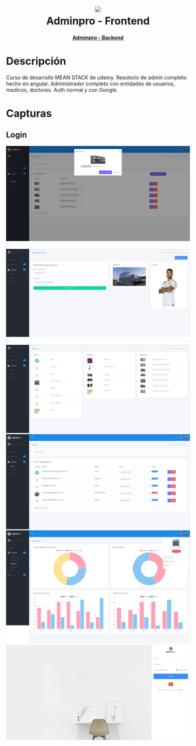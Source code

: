 <h1 align="center">
  <br>
  <img src="https://upload.wikimedia.org/wikipedia/commons/c/cf/Angular_full_color_logo.svg" width="200">
  <br>
  Adminpro - Frontend
  <br>
</h1>
<h4 align="center"><a target="_blank" href="https://github.com/martinbobbio/backend-adminpro">Adminpro - Backend</a></h4>


# Descripción

Curso de desarrollo MEAN STACK de udemy. Resotorio de admin completo hecho en angular.
Administrador completo con entidades de usuarios, medicos, doctores. Auth normal y con Google.


# Capturas

## Login

![Image of pagina](src/assets/images/screen-adminpro1.png)
![Image of pagina](src/assets/images/screen-adminpro2.png)
![Image of pagina](src/assets/images/screen-adminpro3.png)
![Image of pagina](src/assets/images/screen-adminpro4.png)
![Image of pagina](src/assets/images/screen-adminpro5.png)
![Image of pagina](src/assets/images/screen-adminpro6.png)

